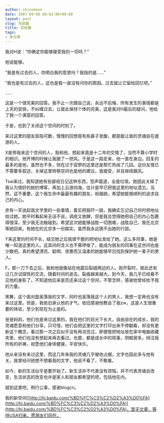 ```yaml
---
author: shinemoon
date: 2007-09-08 00:03:00+00:00
layout: post
slug: 完结篇
title: 完结篇
tags:
- 未分类
---
```


我对H说：“你确定你能够接受我的一切吗？”

  


他说能够。

  


“我是有过去的人，你明白我的意思吗？我指的是……”

  


“我也是有过去的人，这也是我一直没有问你的原因。过去就让它留给回忆吧。”

  


……

  


这是一个很完美的回答。我不止一次跟自己说，永远不后悔，所有发生的事情都是上天的安排。不纠缠过去，让彼此保持个体的完美，这是我对H最后的疑问，他给了我一个满意的回答。

  


于是，也到了关闭这个空间的时刻了。

  


来过这里的朋友屈指可数，慢慢的回想竟有些鼻子发酸，都是能让我的灵魂自在遨游的人。

  


X是带我来这个空间的人，我和他，想起来竟是十二年的交情了，当然不算小学时的相识。他开博的时候让我跟了一把风。于是这一路走来，他一直在身边。回复的最多的是他，虽然也不多，但在过于寂寥的这里还是帮忙热闹了几回。这份友情已不需要多叙述，关掉这里转移空间也是他的建议，我接受，并且继续跟风。

  


Tsai来过。我知道她有些鄙视日记这种东西，怨声载道，全是垃圾。她因此关掉了我认为很好的她的博客，再加上云游四海，估计是早已把我这里的地址遗忘。当然，这不重要，这个我生命中最最有趣的朋友，祝福她，希望她能够顺利的追求自己的内心。

  


彦有一天说起我文字里的一些事情，着实把我吓一跳，我确实忘记自己何时把地址给过她。她平时看起来无话不说，调皮又放肆，但是我总觉得她把自己的内心包裹得很深，至少我无法触碰到。希望这次她能够战胜一切困难，战胜自己，我在北京等她回来。有她在的北京多一份踏实，虽然我永远猜不出她的行踪。

  


Y来这里的时间不长，结交她之后我很干脆的把地址发给了她。这么多同事，她是唯一知道这里的人。这其间的含义也不需啰唆了，能成为朋友的同事在这世间也是少数吧。真的希望漂亮、聪明、贤惠而又温柔的她能够早日找到保护她一辈子的男人。

  


F。那一刀下去之后，我和他就像站在地震后裂缝两边的人。刚开裂时，彼此还有过几次试探性的交流，随着时间的逝去，裂痕越来越大。到今天，我几乎已经看不见他的身影了。不知道他后来是否还来过这个空间，不管怎样，感谢他曾经给予我的力量。

  


黑舞，这个面对面奚落我的文字，同时也奚落我这个人的男人，我想一定再也没有来过这里。但是，我依旧承认他的才气，依旧感谢他教会了我zw，这是人生很重要的体验，至少到现在为止是的。

  


爸爸妈妈，他们也是来过这里的，我在他们的目光下长大，自由自在的成长，我的灵魂愿意和他们分享。只可惜，他们会把这里的文字打印出来不停翻看，却没有更新这个概念，看过那一次之后似乎没有再浏览过，即便我把地址放在家中电脑收藏夹里，他们也没有想起来再去看过。也罢，都是成长中的琐事，阴郁居多。倾注我所有的祈祷，祝愿他们身体健康，平安快乐。

  


他从来没有来过这里，而这几年来我的灵魂几乎被他占据，文字也因此多与他有关。我曾经问他想不想看我的文字，他说不看了，不敢看。

  


如今，新的生活似乎是要开始了。新生活并不代表没有烦恼，并不代表灵魂会改变，生活状态的改变也许是家人和朋友都希望的吧，包括他在内。

  


就到这里吧，例行公事，感谢blogcn。

  


我的新空间[[http://hi.baidu.com/%BD%FC%C3%C2%D2%A3%D0%FA](http://hi.baidu.com/%BD%FC%C3%C2%D2%A3%D0%FA)](http://hi.baidu.com/%BD%FC%C3%C2%D2%A3%D0%FA)，暂无文章，等待USA归来。愿朋友们同在。
